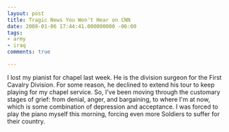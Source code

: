 ```yaml
---
layout: post
title: Tragic News You Won't Hear on CNN
date: 2008-01-06 17:44:41.000000000 -06:00
tags:
- army
- iraq 
comments: true

---
```

<p>I lost my pianist for chapel last week. He is the division surgeon for the First Cavalry Division. For some reason, he declined to extend his tour to keep playing for my chapel service. So, I've been moving through the customary stages of grief: from denial, anger, and bargaining, to where I'm at now, which is some combination of depression and acceptance. I was forced to play the piano myself this morning, forcing even more Soldiers to suffer for their country.</p>
